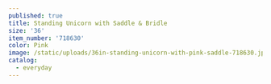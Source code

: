 ```yaml
---
published: true
title: Standing Unicorn with Saddle & Bridle
size: '36'
item_number: '718630'
color: Pink
image: /static/uploads/36in-standing-unicorn-with-pink-saddle-718630.jpg
catalog:
  - everyday
---
```


